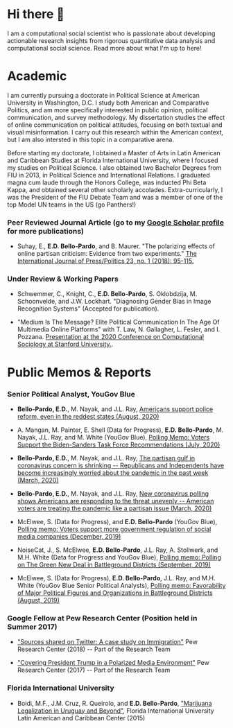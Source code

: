 # Hi there 👋


I am a computational social scientist who is passionate about developing actionable research insights from rigorous quantitative data analysis and computational social science. Read more about what I'm up to here!


# Academic 
I am currently pursuing a doctorate in Political Science at American University in Washington, D.C. I study both American and Comparative Politics, and am more specifically interested in public opinion, political communication, and survey methodology. My dissertation studies the effect of online communication on political attitudes, focusing on both textual and visual misinformation. I carry out this research within the American context, but I am also intersted in this topic in a comparative arena. 

Before starting my doctorate, I obtained a Master of Arts in Latin American and Caribbean Studies at Florida International University, where I focused my studies on Political Science. I also obtained two Bachelor Degrees from FIU in 2013, in Political Science and International Relations. I graduated magna cum laude through the Honors College, was inducted Phi Beta Kappa, and obtained several other scholarly accolades. Extra-curricularly, I was the President of the FIU Debate Team and was a member of one of the top Model UN teams in the US (go Panthers!)

### Peer Reviewed Journal Article (go to my [Google Scholar profile](https://scholar.google.com/citations?user=zmjKwAoAAAAJ&hl=en&oi=ao) for more publications)

* Suhay, E., **E.D. Bello-Pardo**, and B. Maurer. "The polarizing effects of online partisan criticism: Evidence from two experiments." [The International Journal of Press/Politics 23, no. 1 (2018): 95-115.](http://journals.sagepub.com/doi/abs/10.1177/1940161217740697)

### Under Review & Working Papers

* Schwemmer, C., Knight, C., **E.D. Bello-Pardo**, S. Oklobdzija, M. Schoonvelde, and J.W. Lockhart. "Diagnosing Gender Bias in Image Recognition Systems" (Accepted for publication).

* "Medium Is The Message? Elite Political Communication In The Age Of Multimedia Online Platforms" with T. Law, N. Gallagher, L. Fesler, and I. Pozzana. [Presentation at the 2020 Conference on Computational Sociology at Stanford University.](https://stanford.app.box.com/s/prhxixwxt8yg0d3j5x4gw9b970nam73a).

# Public Memos & Reports

### Senior Political Analyst, YouGov Blue

* **Bello-Pardo, E.D.**, M. Nayak, and J.L. Ray, [Americans support police reform, even in the reddest states (August, 2020)](https://medium.com/@YouGovBlue/americans-support-police-reform-even-in-the-reddest-states-455b6c794e54)

* A. Mangan, M. Painter, E. Shell (Data for Progress), **E.D. Bello-Pardo**, M. Nayak, J.L. Ray, and M. White (YouGov Blue), [Polling Memo: Voters Support the Biden-Sanders Task Force Recommendations (July, 2020)](https://filesforprogress.org/memos/Biden-Sanders-Unity-Task-Force.pdf)

* **Bello-Pardo, E.D.**, M. Nayak, and J.L. Ray, [The partisan gulf in coronavirus concern is shrinking -- Republicans and Independents have become increasingly worried about the pandemic in the past week (March, 2020)](https://medium.com/@YouGovBlue/the-partisan-gulf-in-coronavirus-concern-is-shrinking-d49d3e27cf7a)

* **Bello-Pardo, E.D.**, M. Nayak, and J.L. Ray, [New coronavirus polling shows Americans are responding to the threat unevenly -- American voters are treating the pandemic like a partisan issue (March, 2020)](https://medium.com/@YouGovBlue/new-coronavirus-polling-shows-americans-are-responding-to-the-threat-unevenly-641026301516)

* McElwee, S. (Data for Progress), and **E.D. Bello-Pardo** (YouGov Blue), [Polling memo: Voters support more government regulation of social media companies (December, 2019)](https://www.dataforprogress.org/memos/voters-support-more-regulation-of-social-media-companies)

* NoiseCat, J., S. McElwee, **E.D. Bello-Pardo**, J.L. Ray, A. Stollwerk, and M.H. White (Data for Progress and YouGov Blue), [Polling memo: Polling on The Green New Deal in Battleground Districts (September, 2019)](http://filesforprogress.org/memos/gnd-battleground.pdf)

* McElwee, S. (Data for Progress), **E.D. Bello-Pardo**, J.L. Ray, and M.H. White (YouGov Blue Senior Political Analysts), [Polling memo: Favorability of Major Political Figures and Organizations in Battleground Districts (August, 2019)](http://filesforprogress.org/memos/battleground_favorability_8_22.pdf)

### Google Fellow at Pew Research Center (Position held in Summer 2017)

* ["Sources shared on Twitter: A case study on Immigration"](http://www.journalism.org/2018/01/29/sources-shared-on-twitter-a-case-study-on-immigration/) Pew Research Center (2018) -- Part of the Research Team

* ["Covering President Trump in a Polarized Media Environment"](http://www.journalism.org/2017/10/02/covering-president-trump-in-a-polarized-media-environment/) Pew Research Center (2017) -- Part of the Research Team

### Florida International University

* Boidi, M.F., J.M. Cruz, R. Queirolo, and **E.D.  Bello-Pardo**, ["Marijuana Legalization in Uruguay and Beyond"](https://lacc.fiu.edu/events/2015/marijuana-legalization-in-uruguay-and-beyond/14561_sipa_marijuana-research_report2-1.pdf), Florida International University Latin American and Caribbean Center (2015)

